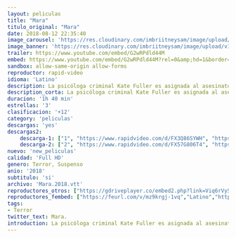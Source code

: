 ```yaml
---
layout: peliculas
title: "Mara"
titulo_original: "Mara"
date: 2018-08-12 22:35:40
image_carousel: 'https://res.cloudinary.com/imbriitneysam/image/upload/v1542062632/mara-poster-min.jpg'
image_banner: 'https://res.cloudinary.com/imbriitneysam/image/upload/v1542062633/Mara-banner-min.jpg'
trailer: https://www.youtube.com/embed/G2wRPdld44M
embed: https://www.youtube.com/embed/G2wRPdld44M?rel=0&amp;hd=1&border=0&wmode=opaque&enablejsapi=1&modestbranding=1&controls=1&showinfo=1
sandbox: allow-same-origin allow-forms
reproductor: rapid-video
idioma: 'Latino'
description: La psicóloga criminal Kate Fuller es asignada al asesinato de un hombre que aparentemente ha sido estrangulado mientras dormía por su esposa y el único testigo es su hija de ocho años, Sophie. Mientras Kate se adentra en el misterio de un antiguo demonio que mata a las personas mientras duermen, experimenta los mismos síntomas petrificantes que todas las víctimas y espirales anteriores a través de una escalofriante pesadilla para salvarse a ella y a Sophie antes de que se atreva a quedarse dormida nuevamente.
description_corta: La psicóloga criminal Kate Fuller es asignada al asesinato de un hombre que aparentemente ha sido estrangulado mientras dormía por su esposa y el único testigo es su hija de ocho años, Sophie. Mientras Kate se adentra en el misterio de un antiguo...
duracion: '1h 40 min'
estrellas: '3'
clasificacion: '+12'
category: 'peliculas'
descargas: 'yes'
descargas2:
    descarga-1: ["1", "https://www.rapidvideo.com/d/FX3Q86SYWH", "https://www.google.com/s2/favicons?domain=openload.co","OpenLoad","https://res.cloudinary.com/imbriitneysam/image/upload/v1541473684/mexico.png", "Latino", "Full HD"]
    descarga-2: ["2", "https://www.rapidvideo.com/d/FX57G806T4", "https://www.google.com/s2/favicons?domain=www.rapidvideo.com","RapidVideo","https://res.cloudinary.com/imbriitneysam/image/upload/v1541473684/mexico.png", "Latino", "Full HD"]
nuevo: 'new_peliculas'
calidad: 'Full HD'
genero: Terror, Suspenso
anio: '2018'
subtitulo: 'si'
archivo: 'Mara.2018.vtt'
reproductores_otros: ["https://gdriveplayer.co/embed2.php?link=Viq6rVySma3qQsItWAO%252FCQqWt34iGpYkr3I1UIE%252BF2qnbuFRUk%252FR%252BrjCWjMuXYrHZz1T0%252BelAKaWcICJI83u0eRuiXcBcNk%252BQ4Jx8V1VJIdzvAsJn041uIJbY8Y%252Fq88PBpBZ%252BFr%252BJoIbUGSJyGz9R7btY5ewWDXeJ1l05TiCZOr55QTnpXma8%252B6%252B5rkfH%252BxZCuuDzyxO0TXRDgPIuEAFB2","Latino"]
reproductores_fembed: ["https://feurl.com/v/mz9krgj-1vq","Latino","https://feurl.com/v/721g7hgydydggme","Latino","","Latino"]
tags:
- Terror
twitter_text: Mara.
introduction: La psicóloga criminal Kate Fuller es asignada al asesinato de un hombre que aparentemente ha sido estrangulado mientras dormía por su esposa y el único testigo es su hija de ocho años, Sophie. Mientras Kate se adentra en el misterio de un antiguo...
---
```



 







